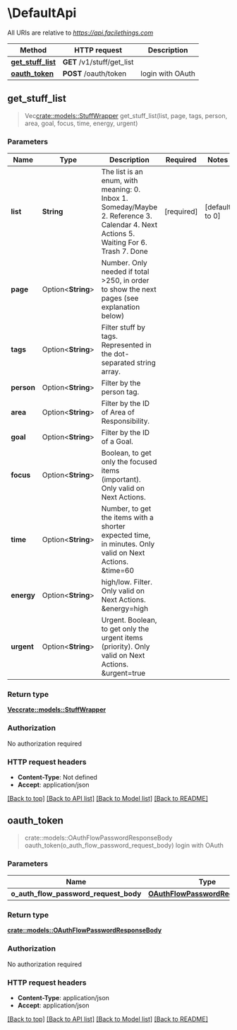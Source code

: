 # \DefaultApi

All URIs are relative to *https://api.facilethings.com*

Method | HTTP request | Description
------------- | ------------- | -------------
[**get_stuff_list**](DefaultApi.md#get_stuff_list) | **GET** /v1/stuff/get_list | 
[**oauth_token**](DefaultApi.md#oauth_token) | **POST** /oauth/token | login with OAuth



## get_stuff_list

> Vec<crate::models::StuffWrapper> get_stuff_list(list, page, tags, person, area, goal, focus, time, energy, urgent)




### Parameters


Name | Type | Description  | Required | Notes
------------- | ------------- | ------------- | ------------- | -------------
**list** | **String** | The list is an enum, with meaning:  0. Inbox 1. Someday/Maybe 2. Reference 3. Calendar 4. Next Actions 5. Waiting For 6. Trash 7. Done  | [required] |[default to 0]
**page** | Option<**String**> |  Number. Only needed if total >250, in order to show the next pages (see explanation below) |  |
**tags** | Option<**String**> | Filter stuff by tags. Represented in the dot-separated string array. |  |
**person** | Option<**String**> | Filter by the person tag. |  |
**area** | Option<**String**> | Filter by the ID of Area of Responsibility. |  |
**goal** | Option<**String**> | Filter by the ID of a Goal. |  |
**focus** | Option<**String**> | Boolean, to get only the focused items (important). Only valid on Next Actions. |  |
**time** | Option<**String**> | Number, to get the items with a shorter expected time, in minutes. Only valid on Next Actions. &time=60 |  |
**energy** | Option<**String**> | high/low. Filter. Only valid on Next Actions. &energy=high |  |
**urgent** | Option<**String**> | Urgent. Boolean, to get only the urgent items (priority). Only valid on Next Actions. &urgent=true |  |

### Return type

[**Vec<crate::models::StuffWrapper>**](StuffWrapper.md)

### Authorization

No authorization required

### HTTP request headers

- **Content-Type**: Not defined
- **Accept**: application/json

[[Back to top]](#) [[Back to API list]](../README.md#documentation-for-api-endpoints) [[Back to Model list]](../README.md#documentation-for-models) [[Back to README]](../README.md)


## oauth_token

> crate::models::OAuthFlowPasswordResponseBody oauth_token(o_auth_flow_password_request_body)
login with OAuth



### Parameters


Name | Type | Description  | Required | Notes
------------- | ------------- | ------------- | ------------- | -------------
**o_auth_flow_password_request_body** | [**OAuthFlowPasswordRequestBody**](OAuthFlowPasswordRequestBody.md) |  | [required] |

### Return type

[**crate::models::OAuthFlowPasswordResponseBody**](OAuthFlowPasswordResponseBody.md)

### Authorization

No authorization required

### HTTP request headers

- **Content-Type**: application/json
- **Accept**: application/json

[[Back to top]](#) [[Back to API list]](../README.md#documentation-for-api-endpoints) [[Back to Model list]](../README.md#documentation-for-models) [[Back to README]](../README.md)

